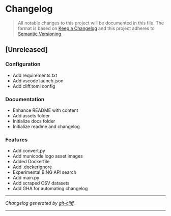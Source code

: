 # Changelog

> All notable changes to this project will be documented in this file. The format is based on
[Keep a Changelog](http://keepachangelog.com/) and this project adheres to
[Semantic Versioning](http://semver.org/).

## [Unreleased]

### Configuration

- Add requirements.txt
- Add vscode launch.json
- Add cliff.toml config

### Documentation

- Enhance README with content
- Add assets folder
- Initialize docs folder
- Initialize readme and changelog

### Features

- Add convert.py
- Add municode logo asset images
- Added Dockerfile
- Add .dockerignore
- Experimental BING API search
- Add main.py
- Add scraped CSV datasets
- Add GHA for automating changelog

***
*Changelog generated by [git-cliff](https://github.com/orhun/git-cliff).*
***
